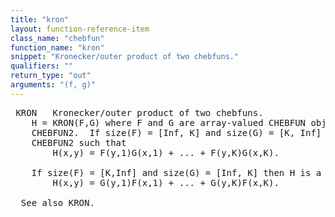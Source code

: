 ```yaml
---
title: "kron"
layout: function-reference-item
class_name: "chebfun"
function_name: "kron"
snippet: "Kronecker/outer product of two chebfuns."
qualifiers: ""
return_type: "out"
arguments: "(f, g)"
---
```


<pre class="help-text"> KRON   Kronecker/outer product of two chebfuns.
    H = KRON(F,G) where F and G are array-valued CHEBFUN objects constructs a
    CHEBFUN2.  If size(F) = [Inf, K] and size(G) = [K, Inf] then H is a rank K
    CHEBFUN2 such that
        H(x,y) = F(y,1)G(x,1) + ... + F(y,K)G(x,K).
 
    If size(F) = [K,Inf] and size(G) = [Inf, K] then H is a chebfun2 such that
        H(x,y) = G(y,1)F(x,1) + ... + G(y,K)F(x,K).
 
  See also KRON.
</pre>